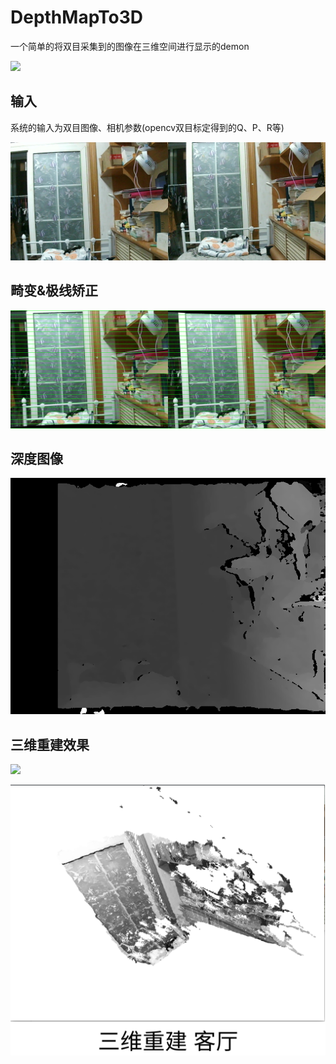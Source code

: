 # DepthMapTo3D

一个简单的将双目采集到的图像在三维空间进行显示的demon

![](./demon/三维重建客厅.gif)

## 输入

系统的输入为双目图像、相机参数(opencv双目标定得到的Q、P、R等)

![](./demon/Capture_13.jpg)

## 畸变&极线矫正

![](./demon/undistort.png)

## 深度图像

![](./demon/Depth_livingroom.png)

## 三维重建效果

![](./demon/三维重建客厅.gif)

![](./demon/三维重建客厅.png)